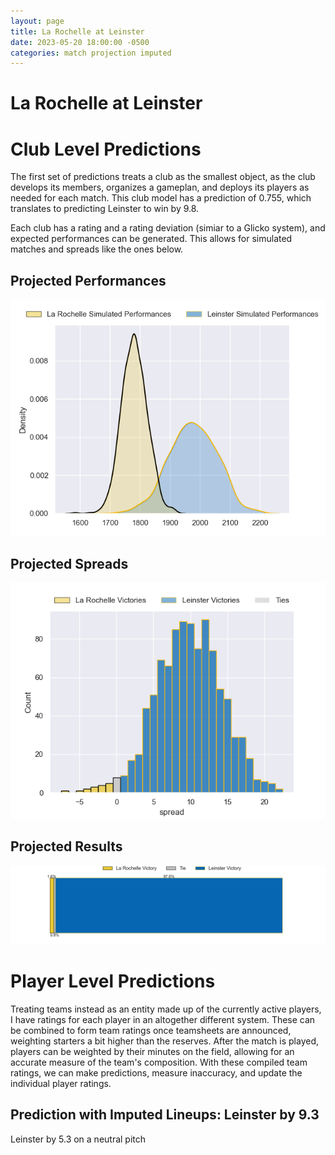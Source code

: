 ```yaml
---  
layout: page  
title: La Rochelle at Leinster  
date: 2023-05-20 18:00:00 -0500  
categories: match projection imputed  
---
```

# La Rochelle at Leinster

# Club Level Predictions


The first set of predictions treats a club as the smallest object, as the club develops its members, organizes a gameplan, and deploys its players as needed for each match. This club model has a prediction of 0.755, which translates to predicting Leinster to win by 9.8.

Each club has a rating and a rating deviation (simiar to a Glicko system), and expected performances can be generated. This allows for simulated matches and spreads like the ones below.
## Projected Performances


![Projected Performances](plots/performances_2023-05-20-Leinster-LaRochelle.png)
## Projected Spreads


![Projected Spreads](plots/spreads_2023-05-20-Leinster-LaRochelle.png)
## Projected Results


![Projected Results](plots/resultbar_2023-05-20-Leinster-LaRochelle.png)
# Player Level Predictions


Treating teams instead as an entity made up of the currently active players, I have ratings for each player in an altogether different system. These can be combined to form team ratings once teamsheets are announced, weighting starters a bit higher than the reserves. After the match is played, players can be weighted by their minutes on the field, allowing for an accurate measure of the team's composition. With these compiled team ratings, we can make predictions, measure inaccuracy, and update the individual player ratings.
## Prediction with Imputed Lineups: Leinster by 9.3


Leinster by 5.3 on a neutral pitch

